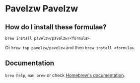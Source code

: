 # Pavelzw Pavelzw

## How do I install these formulae?

`brew install pavelzw/pavelzw/<formula>`

Or `brew tap pavelzw/pavelzw` and then `brew install <formula>`.

## Documentation

`brew help`, `man brew` or check [Homebrew's documentation](https://docs.brew.sh).

